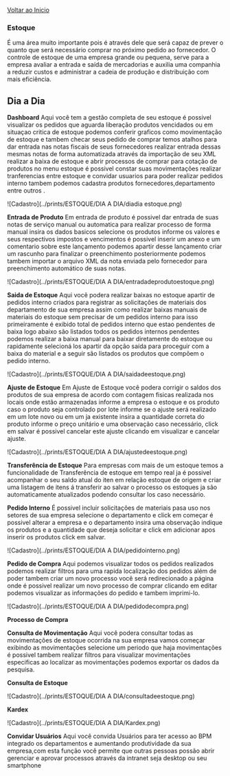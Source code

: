 [Voltar ao Inicio](../../)

### Estoque
É uma área muito importante pois é através dele que será capaz de prever o quanto que será necessário comprar no próximo pedido ao fornecedor.
O controle de estoque de uma empresa grande ou pequena, serve para a empresa avaliar a entrada e saída de mercadorias e auxilia uma companhia a reduzir custos e administrar a cadeia de produção e distribuição com mais eficiência.

## Dia a Dia
**Dashboard**
Aqui você tem a gestão completa de seu estoque é possivel visualizar os pedidos que aguarda liberação produtos vencidados ou em situaçao critica de estoque podemos conferir graficos como movimentação de estoque e tambem checar seus pedido de comprar temos atalhos para dar entrada nas notas fiscais de seus fornecedores realizar entrada dessas mesmas notas de forma automatizada através da importação de seu XML realizar a baixa de estoque e abrir processos de comprar para cotação de produtos no menu estoque é possivel constar suas movimentações realizar tranferencias entre estoque e convidar usuarios para poder realizar pedidos interno tambem podemos cadastra produtos fornecedores,departamento entre outros .  

![Cadastro](../prints/ESTOQUE/DIA A DIA/diadia estoque.png)

**Entrada de Produto**
Em entrada de produto é possivel dar
entrada de suas notas de serviço manual ou automatica para realizar processo de forma manual insira os dados basicos selecione os produtos informe os valores e seus respectivos impostos e vencimentos é possivel inserir um anexo e um comentario sobre este lançamento podemos apartir desse lançamento criar um rascunho para finalizar o preenchimento posteriormente podemos tambem importar o arquivo XML da nota enviada pelo fornecedor para preenchimento automático de suas notas.

![Cadastro](../prints/ESTOQUE/DIA A DIA/entradadeprodutoestoque.png)

**Saida de Estoque**
Aqui vocẽ podera realizar baixas no estoque apartir de pedidos interno criados para registrar as solicitações de materiais dos departamento de sua empresa assim como realizar baixas manuais de materiais do estoque sem precisar de um pedidos interno para isso primeiramente é exibido total de pedidos interno que estao pendentes de baixa logo abaixo são listados todos os pedidos internos pendentes podemos realizar a baixa manual para baixar diretamente do estoque ou rapidamente selecioná los apartir da opção saída para proceguir com a baixa do material e a seguir são listados os produtos que compõem o pedido interno.

![Cadastro](../prints/ESTOQUE/DIA A DIA/saidadeestoque.png)

**Ajuste de Estoque**
Em Ajuste de Estoque você podera corrigir o saldos dos produtos de sua empresa de acordo com contagem fisicas realizada nos locais onde estão armazenadas informe a empresa o estoque e os produto caso o produto seja controlado por lote informe se o ajuste será realizado em um lote novo ou em um ja existente insira a quantidade correta do produto informe o preço unitário e uma observação caso necessário, click em salvar é possivel cancelar este ajuste clicando em visualizar e cancelar ajuste.

![Cadastro](../prints/ESTOQUE/DIA A DIA/ajustedeestoque.png)

**Transferência de Estoque**
Para empresas com mais de um estoque temos a funcionalidade de Transferência de estoque em tempo real ja é possivel acompanhar o seu saldo atual do iten em relação estoque de origem e criar uma listagem de itens á transferir ao salvar o processo os estoques ja são automaticamente atualizados podendo consultar los caso necessário.

**Pedido Interno**
É possivel incluir solicitações de materiais pasa uso nos setores de sua empresa selecione o departamento e click em começar é possivel alterar a empresa e o departamento insira uma observação indique os produtos e a quantidade que deseja solicitar e click em adicionar apos inserir os produtos click em salvar.

![Cadastro](../prints/ESTOQUE/DIA A DIA/pedidointerno.png)

**Pedido de Compra**
Aqui podemos visualizar todos os pedidos realizados podemos realizar filtros para uma rapida localização dos pedidos além de poder tambem criar um novo processo você será redirecionado a página onde é possivel realizar um novo processo de comprar clicando em editar podemos visualizar as informações do pedido e tambem imprimi-lo.

![Cadastro](../prints/ESTOQUE/DIA A DIA/pedidodecompra.png)

**Processo de Compra**

**Consulta de Movimentação**
Aqui você podera consultar todas as movimentações de estoque ocorrida na sua empresa vamos começar exibindo as movimentações selecione um periodo que haja movimentações é possivel tambem realizar filtros para visualizar movimentações especificas ao localizar as movimentações podemos exportar os dados da pesquisa.

**Consulta de Estoque**

![Cadastro](../prints/ESTOQUE/DIA A DIA/consultadeestoque.png)

**Kardex**

![Cadastro](../prints/ESTOQUE/DIA A DIA/Kardex.png)

**Convidar Usuários**
Aqui você convida Usuários para ter acesso ao BPM integrado os departamentos e aumentando produtividade da sua empresa,com esta função você permite que outras pessoas possão abrir gerenciar e aprovar processos através da intranet seja desktop ou seu smartphone

